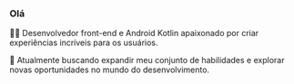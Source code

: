 ### Olá 

👨‍💻 Desenvolvedor front-end e Android Kotlin apaixonado por criar experiências incríveis para os usuários.

🌱 Atualmente buscando expandir meu conjunto de habilidades e explorar novas oportunidades no mundo do desenvolvimento.
